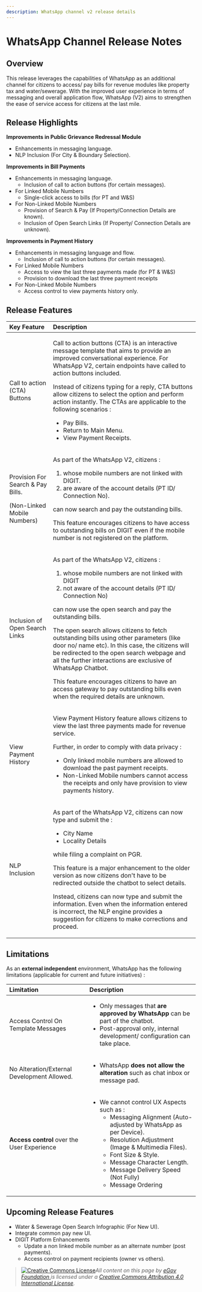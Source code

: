 ```yaml
---
description: WhatsApp channel v2 release details
---
```


# WhatsApp Channel Release Notes

## Overview

This release leverages the capabilities of WhatsApp as an additional channel for citizens to access/ pay bills for revenue modules like property tax and water/sewerage. With the improved user experience in terms of messaging and overall application flow, WhatsApp \(V2\) aims to strengthen the ease of service access for citizens at the last mile.

## Release Highlights

**Improvements in Public Grievance Redressal Module**

* Enhancements in messaging language.
* NLP Inclusion \(For City & Boundary Selection\).

**Improvements in Bill Payments**

* Enhancements in messaging language.
  * Inclusion of call to action buttons \(for certain messages\).
* For Linked Mobile Numbers
  * Single-click access to bills \(for PT and W&S\)
* For Non-Linked Mobile Numbers
  * Provision of Search & Pay \(If Property/Connection Details are known\).
  * Inclusion of Open Search Links \(If Property/ Connection Details are unknown\).

 **Improvements in Payment History**

* Enhancements in messaging language and flow.
  * Inclusion of call to action buttons \(for certain messages\).
* For Linked Mobile Numbers
  * Access to view the last three payments made \(for PT & W&S\)
  * Provision to download the last three payment receipts
* For Non-Linked Mobile Numbers
  * Access control to view payments history only.

## Release Features

<table>
  <thead>
    <tr>
      <th style="text-align:left"><b>Key Feature</b>
      </th>
      <th style="text-align:left"><b>Description</b>
      </th>
    </tr>
  </thead>
  <tbody>
    <tr>
      <td style="text-align:left">Call to action (CTA) Buttons</td>
      <td style="text-align:left">
        <p>Call to action buttons (CTA) is an interactive message template that aims
          to provide an improved conversational experience. For WhatsApp V2, certain
          endpoints have called to action buttons included.</p>
        <p>Instead of citizens typing for a reply, CTA buttons allow citizens to
          select the option and perform action instantly. The CTAs are applicable
          to the following scenarios :</p>
        <ul>
          <li>Pay Bills.</li>
          <li>Return to Main Menu.</li>
          <li>View Payment Receipts.</li>
        </ul>
      </td>
    </tr>
    <tr>
      <td style="text-align:left">
        <p>Provision For Search &amp; Pay Bills.</p>
        <p>(Non-Linked Mobile Numbers)</p>
      </td>
      <td style="text-align:left">
        <p>As part of the WhatsApp V2, citizens :</p>
        <ol>
          <li>whose mobile numbers are not linked with DIGIT.</li>
          <li>are aware of the account details (PT ID/ Connection No).</li>
        </ol>
        <p>can now search and pay the outstanding bills.</p>
        <p>This feature encourages citizens to have access to outstanding bills on
          DIGIT even if the mobile number is not registered on the platform.</p>
      </td>
    </tr>
    <tr>
      <td style="text-align:left">Inclusion of Open Search Links</td>
      <td style="text-align:left">
        <p>As part of the WhatsApp V2, citizens :</p>
        <ol>
          <li>whose mobile numbers are not linked with DIGIT</li>
          <li>not aware of the account details (PT ID/ Connection No)</li>
        </ol>
        <p>can now use the open search and pay the outstanding bills.</p>
        <p>The open search allows citizens to fetch outstanding bills using other
          parameters (like door no/ name etc). In this case, the citizens will be
          redirected to the open search webpage and all the further interactions
          are exclusive of WhatsApp Chatbot.</p>
        <p>This feature encourages citizens to have an access gateway to pay outstanding
          bills even when the required details are unknown.</p>
      </td>
    </tr>
    <tr>
      <td style="text-align:left">View Payment History</td>
      <td style="text-align:left">
        <p>View Payment History feature allows citizens to view the last three payments
          made for revenue service.</p>
        <p>Further, in order to comply with data privacy :</p>
        <ul>
          <li>Only linked mobile numbers are allowed to download the past payment receipts.</li>
          <li>Non-Linked Mobile numbers cannot access the receipts and only have provision
            to view payments history.</li>
        </ul>
      </td>
    </tr>
    <tr>
      <td style="text-align:left">NLP Inclusion</td>
      <td style="text-align:left">
        <p>As part of the WhatsApp V2, citizens can now type and submit the :</p>
        <ul>
          <li>City Name</li>
          <li>Locality Details</li>
        </ul>
        <p>while filing a complaint on PGR.</p>
        <p>This feature is a major enhancement to the older version as now citizens
          don&apos;t have to be redirected outside the chatbot to select details.</p>
        <p>Instead, citizens can now type and submit the information. Even when the
          information entered is incorrect, the NLP engine provides a suggestion
          for citizens to make corrections and proceed.</p>
      </td>
    </tr>
  </tbody>
</table>

## Limitations

As an **external independent** environment, WhatsApp has the following limitations \(applicable for current and future initiatives\) : 

<table>
  <thead>
    <tr>
      <th style="text-align:left"><b>Limitation</b>
      </th>
      <th style="text-align:left"><b>Description</b>
      </th>
    </tr>
  </thead>
  <tbody>
    <tr>
      <td style="text-align:left">Access Control On Template Messages</td>
      <td style="text-align:left">
        <ul>
          <li>Only messages that <b>are approved by WhatsApp</b> can be part of the chatbot.</li>
          <li>Post-approval only, internal development/ configuration can take place.</li>
        </ul>
      </td>
    </tr>
    <tr>
      <td style="text-align:left">No Alteration/External Development Allowed.</td>
      <td style="text-align:left">
        <ul>
          <li>WhatsApp <b>does not allow the alteration</b> such as chat inbox or message
            pad.</li>
        </ul>
      </td>
    </tr>
    <tr>
      <td style="text-align:left"><b>Access control</b> over the User Experience</td>
      <td style="text-align:left">
        <ul>
          <li>We cannot control UX Aspects such as :
            <ul>
              <li>Messaging Alignment (Auto-adjusted by WhatsApp as per Device).</li>
              <li>Resolution Adjustment (Image &amp; Multimedia Files).</li>
              <li>Font Size &amp; Style.</li>
              <li>Message Character Length.</li>
              <li>Message Delivery Speed (Not Fully)</li>
              <li>Message Ordering</li>
            </ul>
          </li>
        </ul>
      </td>
    </tr>
  </tbody>
</table>

## Upcoming Release Features

* Water & Sewerage Open Search Infographic \(For New UI\).
* Integrate common pay new UI.
* DIGIT Platform Enhancements
  * Update a non linked mobile number as an alternate number \(post payments\).
  * Access control on payment recipients \(owner vs others\).

 



> [![Creative Commons License](https://i.creativecommons.org/l/by/4.0/80x15.png)](http://creativecommons.org/licenses/by/4.0/)_All content on this page by_ [_eGov Foundation_ ](https://egov.org.in/)_is licensed under a_ [_Creative Commons Attribution 4.0 International License_](http://creativecommons.org/licenses/by/4.0/)_._

